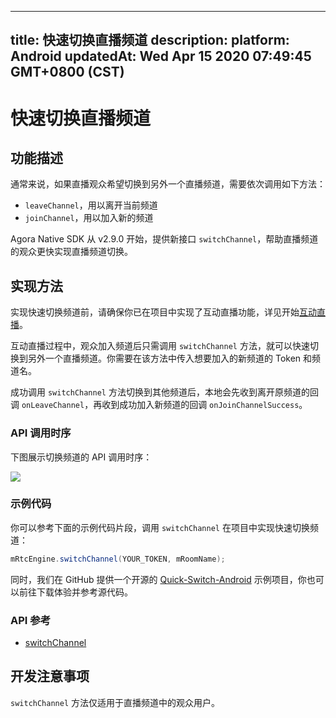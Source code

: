 
---
title: 快速切换直播频道
description: 
platform: Android
updatedAt: Wed Apr 15 2020 07:49:45 GMT+0800 (CST)
---
# 快速切换直播频道
## 功能描述

通常来说，如果直播观众希望切换到另外一个直播频道，需要依次调用如下方法：

- `leaveChannel`，用以离开当前频道
- `joinChannel`，用以加入新的频道

Agora Native SDK 从 v2.9.0 开始，提供新接口 `switchChannel`，帮助直播频道的观众更快实现直播频道切换。

## 实现方法

实现快速切换频道前，请确保你已在项目中实现了互动直播功能，详见开始[互动直播](../../cn/Audio%20Broadcast/start_live_android.md)。

互动直播过程中，观众加入频道后只需调用 `switchChannel` 方法，就可以快速切换到另外一个直播频道。你需要在该方法中传入想要加入的新频道的 Token 和频道名。

成功调用 `switchChannel` 方法切换到其他频道后，本地会先收到离开原频道的回调 `onLeaveChannel`，再收到成功加入新频道的回调 `onJoinChannelSuccess`。

### API 调用时序

下图展示切换频道的 API 调用时序：

![](https://web-cdn.agora.io/docs-files/1569229417437)

### 示例代码

你可以参考下面的示例代码片段，调用 `switchChannel` 在项目中实现快速切换频道：

```java
mRtcEngine.switchChannel(YOUR_TOKEN, mRoomName);
```

同时，我们在 GitHub 提供一个开源的 [Quick-Switch-Android](https://github.com/AgoraIO/Advanced-Video/tree/dev/backup/Quick-Switch-Channel/Quick-Switch-Android) 示例项目，你也可以前往下载体验并参考源代码。

### API 参考

- [switchChannel](https://docs.agora.io/cn/Audio%20Broadcast/API%20Reference/java/classio_1_1agora_1_1rtc_1_1_rtc_engine.html#a72f13225defc1b14dfb29820a0495da2)

## 开发注意事项

`switchChannel` 方法仅适用于直播频道中的观众用户。
